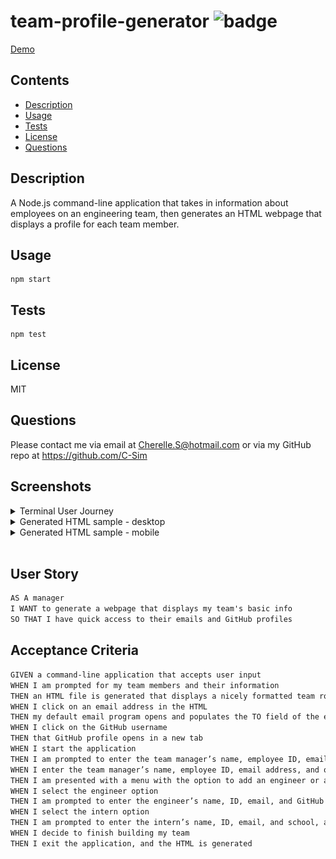 # team-profile-generator ![badge](https://img.shields.io/badge/MIT-license-green)

[Demo](...)

## Contents

- [Description](#description)
- [Usage](#usage)
- [Tests](#tests)
- [License](#license)
- [Questions](#questions)

## Description

A Node.js command-line application that takes in information about employees on an engineering team, then generates an HTML webpage that displays a profile for each team member.

## Usage

```
npm start
```

## Tests

```
npm test
```

## License

MIT

## Questions

Please contact me via email at Cherelle.S@hotmail.com or via my GitHub repo at https://github.com/C-Sim

## Screenshots

<details>
<summary>Terminal User Journey</summary>

![terminal](./screenshots/rmg-terminal.png)

</details>

<details>
<summary>Generated HTML sample - desktop</summary>

![generated-html-dt](dist/assets/screenshots/sample-desktop.png)

</details>

<details>
<summary>Generated HTML sample - mobile</summary>

![generated-html-mob](dist/assets/screenshots/sample-mobile.png)

</details>
<br>

## User Story

```md
AS A manager
I WANT to generate a webpage that displays my team's basic info
SO THAT I have quick access to their emails and GitHub profiles
```

## Acceptance Criteria

```md
GIVEN a command-line application that accepts user input
WHEN I am prompted for my team members and their information
THEN an HTML file is generated that displays a nicely formatted team roster based on user input
WHEN I click on an email address in the HTML
THEN my default email program opens and populates the TO field of the email with the address
WHEN I click on the GitHub username
THEN that GitHub profile opens in a new tab
WHEN I start the application
THEN I am prompted to enter the team manager’s name, employee ID, email address, and office number
WHEN I enter the team manager’s name, employee ID, email address, and office number
THEN I am presented with a menu with the option to add an engineer or an intern or to finish building my team
WHEN I select the engineer option
THEN I am prompted to enter the engineer’s name, ID, email, and GitHub username, and I am taken back to the menu
WHEN I select the intern option
THEN I am prompted to enter the intern’s name, ID, email, and school, and I am taken back to the menu
WHEN I decide to finish building my team
THEN I exit the application, and the HTML is generated
```
